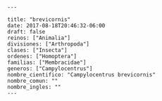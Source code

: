 
      ---

      title: "brevicornis"
      date: 2017-08-18T20:46:32-06:00
      draft: false
      reinos: ["Animalia"]
      divisiones: ["Arthropoda"]
      clases: ["Insecta"]
      ordenes: ["Homoptera"]
      familias: ["Membracidae"]
      generos: ["Campylocentrus"]
      nombre_cientifico: "Campylocentrus brevicornis"
      nombre_comun: ""
      nombre_ingles: ""
      ---

      